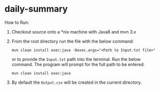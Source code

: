 # daily-summary

How to Run:

  1. Checkout source onto a *nix machine with Java8 and mvn 3.x
  2. From the root directory run the file with the below command:
  
      `mvn clean install exec:java -Dexec.args="<Path to Input.txt file>"`
      
      or to provide the `Input.txt` path into the terminal. Run the below command. The program will prompt for the full path to be entered.
      
      `mvn clean install exec:java`
  3.  By default the `Output.csv` will be created in the current directory.
